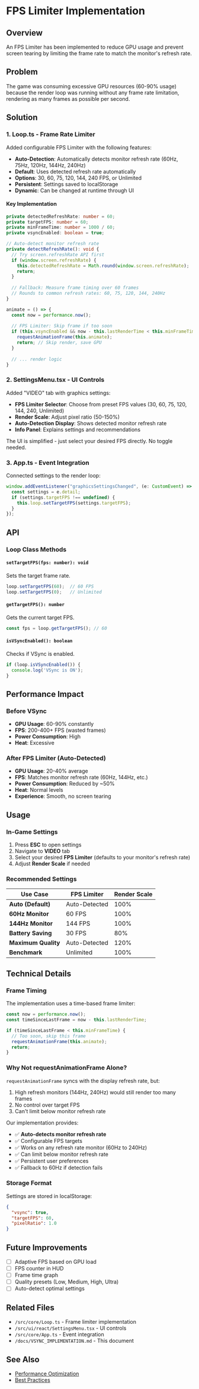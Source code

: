 # FPS Limiter Implementation

## Overview

An FPS Limiter has been implemented to reduce GPU usage and prevent screen tearing by limiting the frame rate to match the monitor's refresh rate.

## Problem

The game was consuming excessive GPU resources (60-90% usage) because the render loop was running without any frame rate limitation, rendering as many frames as possible per second.

## Solution

### 1. Loop.ts - Frame Rate Limiter

Added configurable FPS Limiter with the following features:

- **Auto-Detection**: Automatically detects monitor refresh rate (60Hz, 75Hz, 120Hz, 144Hz, 240Hz)
- **Default**: Uses detected refresh rate automatically
- **Options**: 30, 60, 75, 120, 144, 240 FPS, or Unlimited
- **Persistent**: Settings saved to localStorage
- **Dynamic**: Can be changed at runtime through UI

#### Key Implementation

```typescript
private detectedRefreshRate: number = 60;
private targetFPS: number = 60;
private minFrameTime: number = 1000 / 60;
private vsyncEnabled: boolean = true;

// Auto-detect monitor refresh rate
private detectRefreshRate(): void {
  // Try screen.refreshRate API first
  if (window.screen.refreshRate) {
    this.detectedRefreshRate = Math.round(window.screen.refreshRate);
    return;
  }
  
  // Fallback: Measure frame timing over 60 frames
  // Rounds to common refresh rates: 60, 75, 120, 144, 240Hz
}

animate = () => {
  const now = performance.now();
  
  // FPS Limiter: Skip frame if too soon
  if (this.vsyncEnabled && now - this.lastRenderTime < this.minFrameTime) {
    requestAnimationFrame(this.animate);
    return; // Skip render, save GPU
  }
  
  // ... render logic
}
```

### 2. SettingsMenu.tsx - UI Controls

Added "VIDEO" tab with graphics settings:

- **FPS Limiter Selector**: Choose from preset FPS values (30, 60, 75, 120, 144, 240, Unlimited)
- **Render Scale**: Adjust pixel ratio (50-150%)
- **Auto-Detection Display**: Shows detected monitor refresh rate
- **Info Panel**: Explains settings and recommendations

The UI is simplified - just select your desired FPS directly. No toggle needed.

### 3. App.ts - Event Integration

Connected settings to the render loop:

```typescript
window.addEventListener("graphicsSettingsChanged", (e: CustomEvent) => {
  const settings = e.detail;
  if (settings.targetFPS !== undefined) {
    this.loop.setTargetFPS(settings.targetFPS);
  }
});
```

## API

### Loop Class Methods

#### `setTargetFPS(fps: number): void`

Sets the target frame rate.

```typescript
loop.setTargetFPS(60);  // 60 FPS
loop.setTargetFPS(0);   // Unlimited
```

#### `getTargetFPS(): number`

Gets the current target FPS.

```typescript
const fps = loop.getTargetFPS(); // 60
```

#### `isVSyncEnabled(): boolean`

Checks if VSync is enabled.

```typescript
if (loop.isVSyncEnabled()) {
  console.log('VSync is ON');
}
```

## Performance Impact

### Before VSync

- **GPU Usage**: 60-90% constantly
- **FPS**: 200-400+ FPS (wasted frames)
- **Power Consumption**: High
- **Heat**: Excessive

### After FPS Limiter (Auto-Detected)

- **GPU Usage**: 20-40% average
- **FPS**: Matches monitor refresh rate (60Hz, 144Hz, etc.)
- **Power Consumption**: Reduced by ~50%
- **Heat**: Normal levels
- **Experience**: Smooth, no screen tearing

## Usage

### In-Game Settings

1. Press **ESC** to open settings
2. Navigate to **VIDEO** tab
3. Select your desired **FPS Limiter** (defaults to your monitor's refresh rate)
4. Adjust **Render Scale** if needed

### Recommended Settings

| Use Case | FPS Limiter | Render Scale |
|----------|-------------|--------------|
| **Auto (Default)** | Auto-Detected | 100% |
| **60Hz Monitor** | 60 FPS | 100% |
| **144Hz Monitor** | 144 FPS | 100% |
| **Battery Saving** | 30 FPS | 80% |
| **Maximum Quality** | Auto-Detected | 120% |
| **Benchmark** | Unlimited | 100% |

## Technical Details

### Frame Timing

The implementation uses a time-based frame limiter:

```typescript
const now = performance.now();
const timeSinceLastFrame = now - this.lastRenderTime;

if (timeSinceLastFrame < this.minFrameTime) {
  // Too soon, skip this frame
  requestAnimationFrame(this.animate);
  return;
}
```

### Why Not requestAnimationFrame Alone?

`requestAnimationFrame` syncs with the display refresh rate, but:

1. High refresh monitors (144Hz, 240Hz) would still render too many frames
2. No control over target FPS
3. Can't limit below monitor refresh rate

Our implementation provides:

- ✅ **Auto-detects monitor refresh rate**
- ✅ Configurable FPS targets
- ✅ Works on any refresh rate monitor (60Hz to 240Hz)
- ✅ Can limit below monitor refresh rate
- ✅ Persistent user preferences
- ✅ Fallback to 60Hz if detection fails

### Storage Format

Settings are stored in localStorage:

```json
{
  "vsync": true,
  "targetFPS": 60,
  "pixelRatio": 1.0
}
```

## Future Improvements

- [ ] Adaptive FPS based on GPU load
- [ ] FPS counter in HUD
- [ ] Frame time graph
- [ ] Quality presets (Low, Medium, High, Ultra)
- [ ] Auto-detect optimal settings

## Related Files

- `/src/core/Loop.ts` - Frame limiter implementation
- `/src/ui/react/SettingsMenu.tsx` - UI controls
- `/src/core/App.ts` - Event integration
- `/docs/VSYNC_IMPLEMENTATION.md` - This document

## See Also

- [Performance Optimization](/documentation/docs/performance/optimization.md)
- [Best Practices](/documentation/docs/performance/best-practices.md)
